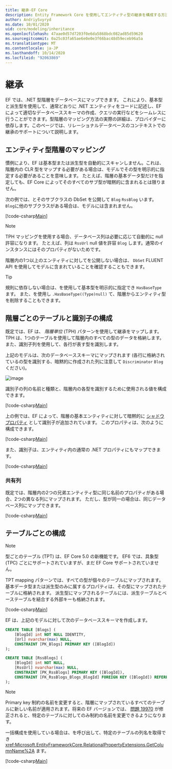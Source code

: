 ```yaml
---
title: 継承-EF Core
description: Entity Framework Core を使用してエンティティ型の継承を構成する方法
author: AndriySvyryd
ms.date: 10/01/2020
uid: core/modeling/inheritance
ms.openlocfilehash: 47aae0d57d7203f0e6da5868bdc082ad85d59620
ms.sourcegitcommit: 0a25c03fa65ae6e0e0e3f66bac48d59eceb96a5a
ms.translationtype: MT
ms.contentlocale: ja-JP
ms.lasthandoff: 10/14/2020
ms.locfileid: "92063869"
---
```

# <a name="inheritance"></a>継承

EF では、.NET 型階層をデータベースにマップできます。 これにより、基本型と派生型を使用して、通常どおりに .NET エンティティをコードに記述し、EF によって適切なデータベーススキーマの作成、クエリの実行などをシームレスに行うことができます。型階層のマッピング方法の実際の詳細は、プロバイダーに依存します。このページでは、リレーショナルデータベースのコンテキストでの継承のサポートについて説明します。

## <a name="entity-type-hierarchy-mapping"></a>エンティティ型階層のマッピング

慣例により、EF は基本型または派生型を自動的にスキャンしません。これは、階層内の CLR 型をマップする必要がある場合は、モデルでその型を明示的に指定する必要があることを意味します。 たとえば、階層の基本データ型だけを指定しても、EF Core によってそのすべてのサブ型が暗黙的に含まれるとは限りません。

次の例では、とそのサブクラスの DbSet を公開して `Blog` `RssBlog` います。 `Blog`に他のサブクラスがある場合は、モデルには含まれません。

[!code-csharp[Main](../../../samples/core/Modeling/Conventions/InheritanceDbSets.cs?name=InheritanceDbSets&highlight=3-4)]

> [!NOTE]
> TPH マッピングを使用する場合、データベース列は必要に応じて自動的に null 許容になります。 たとえば、列は `RssUrl` null 値を許容 `Blog` します。通常のインスタンスにはそのプロパティがないためです。

階層内の1つ以上のエンティティに対してを公開しない場合は、 `DbSet` FLUENT API を使用してモデルに含まれていることを確認することもできます。

> [!TIP]
> 規則に依存しない場合は、を使用して基本型を明示的に指定でき `HasBaseType` ます。 また、を使用し `.HasBaseType((Type)null)` て、階層からエンティティ型を削除することもできます。

## <a name="table-per-hierarchy-and-discriminator-configuration"></a>階層ごとのテーブルと識別子の構成

既定では、EF は、 *階層単位* (TPH) パターンを使用して継承をマップします。 TPH は、1つのテーブルを使用して階層内のすべての型のデータを格納します。また、識別子列を使用して、各行が表す型を識別します。

上記のモデルは、次のデータベーススキーマにマップされます (各行に格納されているの型を識別する、暗黙的に作成された列に注意して `Discriminator` `Blog` ください)。

![image](_static/inheritance-tph-data.png)

識別子の列の名前と種類と、階層内の各型を識別するために使用される値を構成できます。

[!code-csharp[Main](../../../samples/core/Modeling/FluentAPI/DiscriminatorConfiguration.cs?name=DiscriminatorConfiguration&highlight=4-6)]

上の例では、EF によって、階層の基本エンティティに対して暗黙的に [シャドウプロパティ](xref:core/modeling/shadow-properties) として識別子が追加されています。 このプロパティは、次のように構成できます。

[!code-csharp[Main](../../../samples/core/Modeling/FluentAPI/DiscriminatorPropertyConfiguration.cs?name=DiscriminatorPropertyConfiguration&highlight=4-5)]

また、識別子は、エンティティ内の通常の .NET プロパティにもマップできます。

[!code-csharp[Main](../../../samples/core/Modeling/FluentAPI/NonShadowDiscriminator.cs?name=NonShadowDiscriminator&highlight=4)]

### <a name="shared-columns"></a>共有列

既定では、階層内の2つの兄弟エンティティ型に同じ名前のプロパティがある場合、2つの異なる列にマップされます。 ただし、型が同一の場合は、同じデータベース列にマップできます。

[!code-csharp[Main](../../../samples/core/Modeling/FluentAPI/SharedTPHColumns.cs?name=SharedTPHColumns&highlight=9,13)]

## <a name="table-per-type-configuration"></a>テーブルごとの構成

> [!NOTE]
> 型ごとのテーブル (TPT) は、EF Core 5.0 の新機能です。 EF6 では、具象型 (TPC) ごとにサポートされていますが、まだ EF Core サポートされていません。

TPT mapping パターンでは、すべての型が個々のテーブルにマップされます。 基本データ型または派生型のみに属するプロパティは、その型にマップされたテーブルに格納されます。 派生型にマップされるテーブルには、派生テーブルとベーステーブルを結合する外部キーも格納されます。

[!code-csharp[Main](../../../samples/core/Modeling/FluentAPI/TPTConfiguration.cs?name=TPTConfiguration)]

EF は、上記のモデルに対して次のデータベーススキーマを作成します。

```sql
CREATE TABLE [Blogs] (
    [BlogId] int NOT NULL IDENTITY,
    [Url] nvarchar(max) NULL,
    CONSTRAINT [PK_Blogs] PRIMARY KEY ([BlogId])
);

CREATE TABLE [RssBlogs] (
    [BlogId] int NOT NULL,
    [RssUrl] nvarchar(max) NULL,
    CONSTRAINT [PK_RssBlogs] PRIMARY KEY ([BlogId]),
    CONSTRAINT [FK_RssBlogs_Blogs_BlogId] FOREIGN KEY ([BlogId]) REFERENCES [Blogs] ([BlogId]) ON DELETE NO ACTION
);
```

> [!NOTE]
> Primary key 制約の名前を変更すると、階層にマップされているすべてのテーブルに新しい名前が適用されます。将来の EF バージョンでは、 [問題 19970](https://github.com/dotnet/efcore/issues/19970) が修正されると、特定のテーブルに対してのみ制約の名前を変更できるようになります。

一括構成を使用している場合は、を呼び出して、特定のテーブルの列名を取得でき <xref:Microsoft.EntityFrameworkCore.RelationalPropertyExtensions.GetColumnName%2A> ます。

[!code-csharp[Main](../../../samples/core/Modeling/FluentAPI/TPTConfiguration.cs?name=Metadata&highlight=10)]

